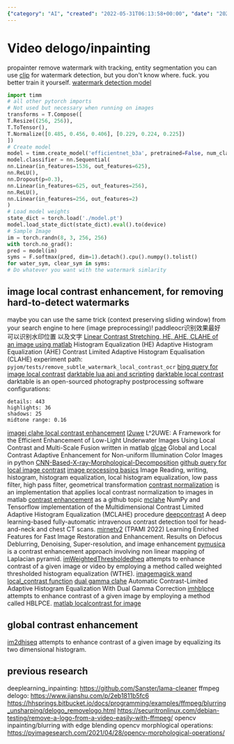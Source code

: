```yaml
---
{"category": "AI", "created": "2022-05-31T06:13:58+00:00", "date": "2022-05-31 06:13:58", "description": "This article compares two methods for detecting and removing watermarks. Comment A focuses on video watermarks using specific transforms/models, while Comment B emphasizes local contrast enhancement for subtle watermark detection improvements.", "modified": "2023-10-01T08:53:31+08:00", "tags": ["dewatermark", "remove watermark", "royalty free", "stub"], "title": "Video delogo_inpainting"}
---
```

# Video delogo/inpainting
propainter remove watermark with tracking, entity segmentation
you can use [clip](https://github.com/LAION-AI/LAION-5B-WatermarkDetection) for watermark detection, but you don't know where. fuck. you better train it yourself.
[watermark detection model](https://wandb.ai/arkseal/laion-watermark-detection/artifacts/model/model/f88165bb9d2cbccc51b5)
```python
import timm
# all other pytorch imports
# Not used but necessary when running on images
transforms = T.Compose([
T.Resize((256, 256)),
T.ToTensor(),
T.Normalize([0.485, 0.456, 0.406], [0.229, 0.224, 0.225])
])
# Create model
model = timm.create_model('efficientnet_b3a', pretrained=False, num_classes=2)
model.classifier = nn.Sequential(
nn.Linear(in_features=1536, out_features=625),
nn.ReLU(),
nn.Dropout(p=0.3),
nn.Linear(in_features=625, out_features=256),
nn.ReLU(),
nn.Linear(in_features=256, out_features=2)
)
# Load model weights
state_dict = torch.load('./model.pt')
model.load_state_dict(state_dict).eval().to(device)
# Sample Image
im = torch.randn(8, 3, 256, 256)
with torch.no_grad():
pred = model(im)
syms = F.softmax(pred, dim=1).detach().cpu().numpy().tolist()
for water_sym, clear_sym in syms:
# Do whatever you want with the watermark simlarity
```
## image local contrast enhancement, for removing hard-to-detect watermarks
maybe you can use the same trick (context preserving sliding window) from your search engine to here (image preprocessing)!
paddleocr识别效果最好 可以识别水印位置 以及文字
[Linear Contrast Stretching, HE, AHE, CLAHE of an image using matlab](https://github.com/Tejesh-Raut/Image-Linear-Contrast-Stretching-HE-AHE-CLAHE-Gray-Scale-Transformation)
Histogram Equalization (HE)
Adaptive Histogram Equalization (AHE)
Contrast Limited Adaptive Histogram Equalisation (CLAHE)
experiment path:
`pyjom/tests/remove_subtle_watermark_local_contrast_ocr`
[bing query for image local contrast](https://cn.bing.com/search?q=image+local+contrast&qs=n&form=QBRE&sp=-1&pq=image+local+contrast&sc=2-20&sk=&cvid=55BB4B6B6AE74F8FA6271F34C6201403&ghsh=0&ghacc=0&ghpl=)
[darktable lua api and scripting](https://darktable-org.github.io/luadocs/lua.scripts.manual/scripts/examples/api_version)
[darktable local contrast](https://docs.darktable.org/usermanual/development/en/module-reference/processing-modules/local-contrast/) darktable is an open-sourced photography postprocessing software
configurations:
```log
details: 443
highlights: 36
shadows: 25
midtone range: 0.16
```
[imagej clahe local contrast enhancement](https://imagej.net/plugins/clahe)
[l2uwe](https://github.com/tunai/l2uwe) L^2UWE: A Framework for the Efficient Enhancement of Low-Light Underwater Images Using Local Contrast and Multi-Scale Fusion written in matlab
[glcae](https://github.com/pengyan510/glcae) Global and Local Contrast Adaptive Enhancement for Non-uniform Illumination Color Images in python
[CNN-Based-X-ray-Morphological-Decomposition](https://github.com/tahanimadmad/CNN-Based-X-ray-Morphological-Decomposition-)
[github query for local image contrast](https://github.com/search?p=2&q=image+local+contrast&type=Repositories)
[image processing basics](https://github.com/Auggen21/image_processing_basics) Image Reading, writing, histogram, histogram equalization, local histogram equalization, low pass filter, high pass filter, geometrical transformation
[contrast normalization](https://github.com/Dinista/Contrast-Normalization) is an implementation that applies local contrast normalization to images in matlab
[contrast enhancement](https://github.com/topics/contrast-enhancement?l=python) as a github topic
[mclahe](https://github.com/VincentStimper/mclahe) NumPy and Tensorflow implementation of the Multidimensional Contrast Limited Adaptive Histogram Equalization (MCLAHE) procedure
[deepcontrast](https://github.com/AIM-Harvard/DeepContrast) A deep learning-based fully-automatic intravenous contrast detection tool for head-and-neck and chest CT scans.
[mirnetv2](https://github.com/swz30/MIRNetv2) (TPAMI 2022) Learning Enriched Features for Fast Image Restoration and Enhancement. Results on Defocus Deblurring, Denoising, Super-resolution, and image enhancement
[pymusica](https://github.com/lafith/pymusica) is a contrast enhancement approach involving non linear mapping of Laplacian pyramid.
[imWeightedThresholdedheq](https://github.com/Mamdasn/imWeightedThresholdedheq) attempts to enhance contrast of a given image or video by employing a method called weighted thresholded histogram equalization (WTHE).
[imagemagick wand local_contrast function](https://www.geeksforgeeks.org/wand-local_contrast-function-python/)
[dual gamma clahe](https://github.com/dimimal/dual_gamma_clahe) Automatic Contrast-Limited Adaptive Histogram Equalization With Dual Gamma Correction
[imhblpce](https://github.com/Mamdasn/imhblpce) attempts to enhance contrast of a given image by employing a method called HBLPCE.
[matlab localcontrast for image](https://ww2.mathworks.cn/help/images/ref/localcontrast.html)
## global contrast enhancement
[im2dhiseq](https://github.com/Mamdasn/im2dhisteq)  attempts to enhance contrast of a given image by equalizing its two dimensional histogram.
## previous research
deeplearning_inpainting:
https://github.com/Sanster/lama-cleaner
ffmpeg delogo:
https://www.jianshu.com/p/2eb1811b5fc6
https://hhsprings.bitbucket.io/docs/programming/examples/ffmpeg/blurring_unsharping/delogo_removelogo.html
https://securitronlinux.com/debian-testing/remove-a-logo-from-a-video-easily-with-ffmpeg/
opencv inpainting/blurring with edge blending
opencv morphlogical operations:
https://pyimagesearch.com/2021/04/28/opencv-morphological-operations/
